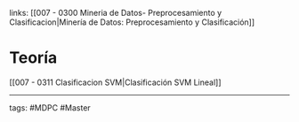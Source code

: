  links: [[007 - 0300 Mineria de Datos- Preprocesamiento y Clasificacion|Minería de Datos: Preprocesamiento y Clasificación]]


# Teoría

[[007 - 0311 Clasificacion SVM|Clasificación SVM Lineal]]



---
tags:
	#MDPC #Master